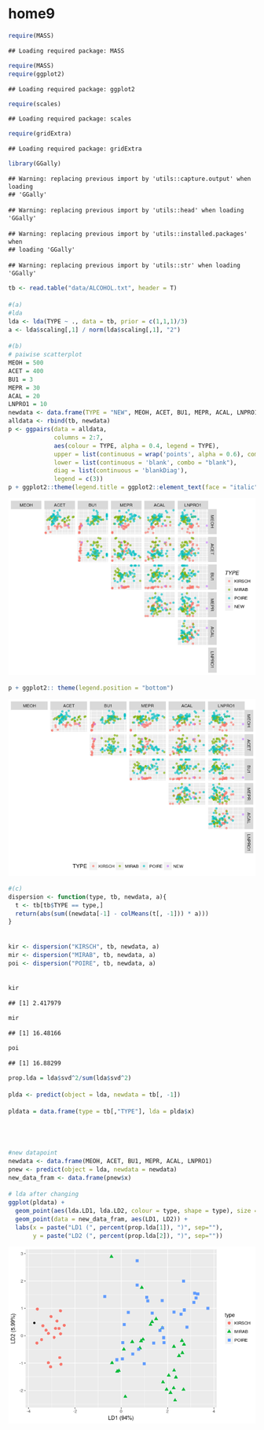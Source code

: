 home9
================

``` r
require(MASS)
```

    ## Loading required package: MASS

``` r
require(MASS)
require(ggplot2)
```

    ## Loading required package: ggplot2

``` r
require(scales)
```

    ## Loading required package: scales

``` r
require(gridExtra)
```

    ## Loading required package: gridExtra

``` r
library(GGally)
```

    ## Warning: replacing previous import by 'utils::capture.output' when loading
    ## 'GGally'

    ## Warning: replacing previous import by 'utils::head' when loading 'GGally'

    ## Warning: replacing previous import by 'utils::installed.packages' when
    ## loading 'GGally'

    ## Warning: replacing previous import by 'utils::str' when loading 'GGally'

``` r
tb <- read.table("data/ALCOHOL.txt", header = T)

#(a)
#lda
lda <- lda(TYPE ~ ., data = tb, prior = c(1,1,1)/3)
a <- lda$scaling[,1] / norm(lda$scaling[,1], "2")

#(b)
# paiwise scatterplot
MEOH = 500
ACET = 400
BU1 = 3
MEPR = 30
ACAL = 20
LNPRO1 = 10
newdata <- data.frame(TYPE = "NEW", MEOH, ACET, BU1, MEPR, ACAL, LNPRO1)
alldata <- rbind(tb, newdata)
p <- ggpairs(data = alldata, 
             columns = 2:7,
             aes(colour = TYPE, alpha = 0.4, legend = TYPE),
             upper = list(continuous = wrap('points', alpha = 0.6), combo = "blank"),
             lower = list(continuous = 'blank', combo = "blank"),
             diag = list(continuous = 'blankDiag'),
             legend = c(3))
p + ggplot2::theme(legend.title = ggplot2::element_text(face = "italic"))
```

![](home9_files/figure-markdown_github/unnamed-chunk-1-1.png)

``` r
p + ggplot2:: theme(legend.position = "bottom")
```

![](home9_files/figure-markdown_github/unnamed-chunk-1-2.png)

``` r
#(c)
dispersion <- function(type, tb, newdata, a){
  t <- tb[tb$TYPE == type,]
  return(abs(sum((newdata[-1] - colMeans(t[, -1])) * a)))
}


kir <- dispersion("KIRSCH", tb, newdata, a)
mir <- dispersion("MIRAB", tb, newdata, a)
poi <- dispersion("POIRE", tb, newdata, a)


kir
```

    ## [1] 2.417979

``` r
mir
```

    ## [1] 16.48166

``` r
poi
```

    ## [1] 16.88299

``` r
prop.lda = lda$svd^2/sum(lda$svd^2)

plda <- predict(object = lda, newdata = tb[, -1])

pldata = data.frame(type = tb[,"TYPE"], lda = plda$x)




#new datapoint
newdata <- data.frame(MEOH, ACET, BU1, MEPR, ACAL, LNPRO1)
pnew <- predict(object = lda, newdata = newdata)
new_data_fram <- data.frame(pnew$x)

# lda after changing
ggplot(pldata) + 
  geom_point(aes(lda.LD1, lda.LD2, colour = type, shape = type), size = 2.5) + 
  geom_point(data = new_data_fram, aes(LD1, LD2)) +
  labs(x = paste("LD1 (", percent(prop.lda[1]), ")", sep=""),
       y = paste("LD2 (", percent(prop.lda[2]), ")", sep="")) 
```

![](home9_files/figure-markdown_github/unnamed-chunk-1-3.png)
